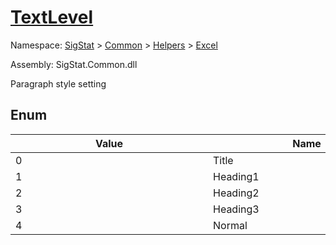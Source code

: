# [TextLevel](./TextLevel.md)
Namespace: [SigStat]() > [Common](./../../README.md) > [Helpers](./../README.md) > [Excel](./README.md)

Assembly: SigStat.Common.dll


Paragraph style setting

##	Enum

| Value | Name | Summary | 
| --- | --- | --- | 
| 0<div style="width: 300px">| Title<div style="width: 300px">| Main title<div style="width: 300px">| <br>
| 1<div style="width: 300px">| Heading1<div style="width: 300px">| Level 1 heading<div style="width: 300px">| <br>
| 2<div style="width: 300px">| Heading2<div style="width: 300px">| Level 2 heading<div style="width: 300px">| <br>
| 3<div style="width: 300px">| Heading3<div style="width: 300px">| Level 3 heading<div style="width: 300px">| <br>
| 4<div style="width: 300px">| Normal<div style="width: 300px">| Normal document body style<div style="width: 300px">| <br>


